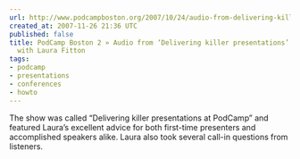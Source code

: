 ```yaml
---
url: http://www.podcampboston.org/2007/10/24/audio-from-delivering-killer-presentations-conversation-with-laura-fitton/
created_at: 2007-11-26 21:36 UTC
published: false
title: PodCamp Boston 2 » Audio from ‘Delivering killer presentations’ conversation
  with Laura Fitton
tags:
- podcamp
- presentations
- conferences
- howto
---
```


The show was called “Delivering killer presentations at PodCamp” and featured Laura’s excellent advice for both first-time presenters and accomplished speakers alike. Laura also took several call-in questions from listeners.
